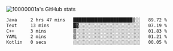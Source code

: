 ![10000001a's GitHub stats](https://github-readme-stats.vercel.app/api?username=10000001a&show_icons=true&theme=onedark&count_private=true)

<!-- [![Top Langs](https://github-readme-stats.vercel.app/api/top-langs/?username=10000001a&layout=compact&theme=onedark&langs_count=5)](https://github.com/anuraghazra/github-readme-stats) -->
<!--
**10000001a/10000001a** is a ✨ _special_ ✨ repository because its `README.md` (this file) appears on your GitHub profile.

Here are some ideas to get you started:

- 🔭 I’m currently working on ...
- 🌱 I’m currently learning ...
- 👯 I’m looking to collaborate on ...
- 🤔 I’m looking for help with ...
- 💬 Ask me about ...
- 📫 How to reach me: ...
- 😄 Pronouns: ...
- ⚡ Fun fact: ...
-->

<!--START_SECTION:waka-->

```txt
Java     2 hrs 47 mins   ██████████████████████▒░░   89.72 %
Text     13 mins         █▓░░░░░░░░░░░░░░░░░░░░░░░   07.19 %
C++      3 mins          ▒░░░░░░░░░░░░░░░░░░░░░░░░   01.83 %
YAML     2 mins          ▒░░░░░░░░░░░░░░░░░░░░░░░░   01.21 %
Kotlin   0 secs          ░░░░░░░░░░░░░░░░░░░░░░░░░   00.05 %
```

<!--END_SECTION:waka-->
